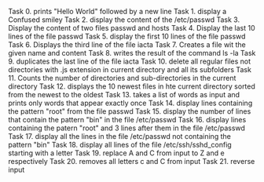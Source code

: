 Task 0. prints "Hello World" followed by a new line 
Task 1. display a Confused smiley
Task 2. display the content of the /etc/passwd
Task 3. Display the content of two files passwd and hosts
Task 4. Display the last 10 lines of the file passwd
Task 5. display the first 10 lines of the file passwd
Task 6. Displays the third line of the file iacta
Task 7. Creates a file wit the given name and content
Task 8. writes the result of the command ls -la
Task 9. duplicates the last line of the file iacta
Task 10. delete all regular files not directories with .js extension in current directory and all its subfolders
Task 11. Counts the number of directories and sub-directories in the current directory
Task 12. displays the 10 newest files in hte current directory sorted from the newest to the oldest
Task 13. takes a list of words as input and prints only words that appear exactly once
Task 14. display lines containing the pattern "root" from the file passwd
Task 15. display the number of lines that contain the pattern "bin" in the file /etc/passwd
Task 16. display lines containing the patern "root" and 3 lines after them in the file /etc/passwd
Task 17. display all the lines in the file /etc/passwd not containing the pattern "bin"
Task 18. display all lines of the file /etc/ssh/sshd_config starting with a letter
Task 19. replace A and C from input to Z and e respectively
Task 20. removes all letters c and C from input
Task 21. reverse input
